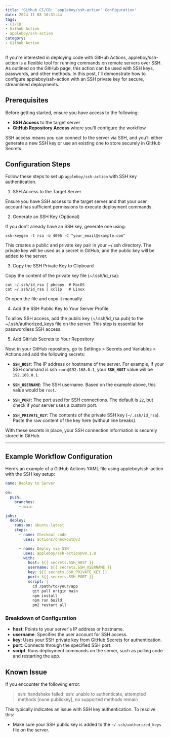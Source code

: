 ```yaml
---
title: 'Github CI/CD: `appleboy/ssh-action` Configuration'
date: 2024-11-08 10:31:44
tags:
- CI/CD
- Github Action
- appleboy/ssh-action
category:
- Github Action
---
```


If you're interested in deploying code with GitHub Actions, appleboy/ssh-action is a flexible tool for running commands on remote servers over SSH. As outlined on the GitHub page, this action can be used with SSH keys, passwords, and other methods. In this post, I'll demonstrate how to configure appleboy/ssh-action with an SSH private key for secure, streamlined deployments.

## Prerequisites

Before getting started, ensure you have access to the following:

- **SSH Access** to the target server
- **GitHub Repository Access** where you'll configure the workflow

SSH access means you can connect to the server via SSH, and you’ll either generate a new SSH key or use an existing one to store securely in GitHub Secrets.

## Configuration Steps

Follow these steps to set up `appleboy/ssh-action` with SSH key authentication.

1. SSH Access to the Target Server

Ensure you have SSH access to the target server and that your user account has sufficient permissions to execute deployment commands.

2. Generate an SSH Key (Optional)

If you don’t already have an SSH key, generate one using:

```shell
ssh-keygen -t rsa -b 4096 -C "your_email@example.com"
```

This creates a public and private key pair in your ~/.ssh directory. The private key will be used as a secret in GitHub, and the public key will be added to the server.

3. Copy the SSH Private Key to Clipboard

Copy the content of the private key file (~/.ssh/id_rsa):

```shell
cat ~/.ssh/id_rsa | pbcopy  # MacOS
cat ~/.ssh/id_rsa | xclip   # Linux
```

Or open the file and copy it manually.

4. Add the SSH Public Key to Your Server Profile

To allow SSH access, add the public key (~/.ssh/id_rsa.pub) to the ~/.ssh/authorized_keys file on the server. This step is essential for passwordless SSH access.

5. Add GitHub Secrets to Your Repository

Now, in your GitHub repository, go to Settings > Secrets and Variables > Actions and add the following secrets:

- **`SSH_HOST`**: The IP address or hostname of the server. For example, if your SSH command is ssh `root@192.168.0.1`, your **`SSH_HOST`** value will be `192.168.0.1`.

- **`SSH_USERNAME`**: The SSH username. Based on the example above, this value would be `root`.

- **`SSH_PORT`**: The port used for SSH connections. The default is `22`, but check if your server uses a custom port.

- **`SSH_PRIVATE_KEY`**: The contents of the private SSH key (`~/.ssh/id_rsa`). Paste the raw content of the key here (without line breaks).

With these secrets in place, your SSH connection information is securely stored in GitHub.

---

## Example Workflow Configuration

Here’s an example of a GitHub Actions YAML file using appleboy/ssh-action with the SSH key setup:

```yaml
name: Deploy to Server

on:
  push:
    branches:
      - main

jobs:
  deploy:
    runs-on: ubuntu-latest
    steps:
      - name: Checkout code
        uses: actions/checkout@v3

      - name: Deploy via SSH
        uses: appleboy/ssh-action@v0.1.8
        with:
          host: ${{ secrets.SSH_HOST }}
          username: ${{ secrets.SSH_USERNAME }}
          key: ${{ secrets.SSH_PRIVATE_KEY }}
          port: ${{ secrets.SSH_PORT }}
          script: |
            cd /path/to/your/app
            git pull origin main
            npm install
            npm run build
            pm2 restart all
```

### Breakdown of Configuration
- **host**: Points to your server's IP address or hostname.
- **username**: Specifies the user account for SSH access.
- **key**: Uses your SSH private key from GitHub Secrets for authentication.
- **port**: Connects through the specified SSH port.
- **script**: Runs deployment commands on the server, such as pulling code and restarting the app.

## Known Issue

If you encounter the following error:

> ssh: handshake failed: ssh: unable to authenticate, attempted methods [none publickey], no supported methods remain

This typically indicates an issue with SSH key authentication. To resolve this:

- Make sure your SSH public key is added to the `~/.ssh/authorized_keys` file on the server.